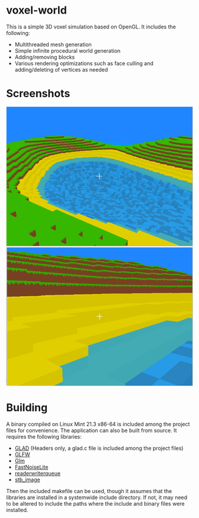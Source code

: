 # voxel-world

This is a simple 3D voxel simulation based on OpenGL. It includes the following:
- Multithreaded mesh generation
- Simple infinite procedural world generation
- Adding/removing blocks
- Various rendering optimizations such as face culling and adding/deleting of vertices as needed

# Screenshots

![First screenshot](Screenshot1.png)
![Second screenshot](Screenshot2.png)

# Building

A binary compiled on Linux Mint 21.3 x86-64 is included among the project files for convenience.
The application can also be built from source. It requires the following libraries:
- [GLAD](https://glad.dav1d.de/) (Headers only, a glad.c file is included among the project files)
- [GLFW](https://www.glfw.org/)
- [Glm](https://github.com/g-truc/glm)
- [FastNoiseLite](https://github.com/Auburn/FastNoiseLite)
- [readerwriterqueue](https://github.com/cameron314/readerwriterqueue)
- [stb_image](https://github.com/nothings/stb/blob/master/stb_image.h)

Then the included makefile can be used, though it assumes that the libraries are installed in a systemwide include directory. 
If not, it may need to be altered to include the paths where the include and binary files were installed.
